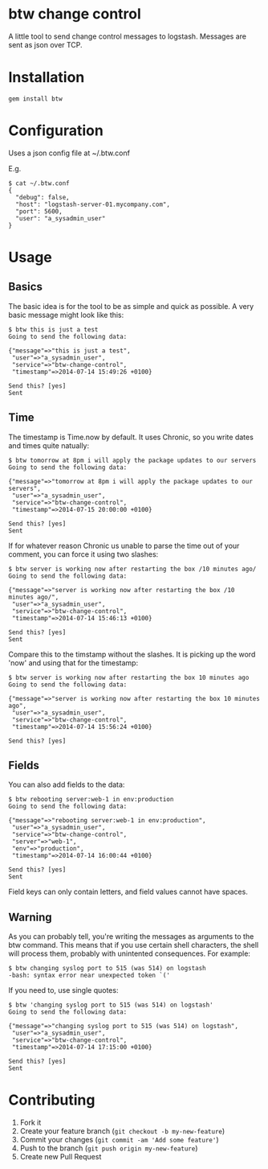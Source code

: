 # btw change control

A little tool to send change control messages to logstash. Messages are sent as json over TCP.

# Installation

    gem install btw

# Configuration

Uses a json config file at ~/.btw.conf

E.g.

    $ cat ~/.btw.conf
    {
      "debug": false,
      "host": "logstash-server-01.mycompany.com",
      "port": 5600,
      "user": "a_sysadmin_user"
    }

# Usage

## Basics

The basic idea is for the tool to be as simple and quick as possible. A very basic message might look like this:

    $ btw this is just a test
    Going to send the following data:

    {"message"=>"this is just a test",
     "user"=>"a_sysadmin_user",
     "service"=>"btw-change-control",
     "timestamp"=>2014-07-14 15:49:26 +0100}

    Send this? [yes]
    Sent

## Time

The timestamp is Time.now by default. It uses Chronic, so you write dates and times quite natually:

    $ btw tomorrow at 8pm i will apply the package updates to our servers
    Going to send the following data:

    {"message"=>"tomorrow at 8pm i will apply the package updates to our servers",
     "user"=>"a_sysadmin_user",
     "service"=>"btw-change-control",
     "timestamp"=>2014-07-15 20:00:00 +0100}

    Send this? [yes]
    Sent

If for whatever reason Chronic us unable to parse the time out of your comment, you can force it using two slashes:

    $ btw server is working now after restarting the box /10 minutes ago/
    Going to send the following data:

    {"message"=>"server is working now after restarting the box /10 minutes ago/",
     "user"=>"a_sysadmin_user",
     "service"=>"btw-change-control",
     "timestamp"=>2014-07-14 15:46:13 +0100}

    Send this? [yes]
    Sent

Compare this to the timstamp without the slashes. It is picking up the word 'now' and using that for the timestamp:

    $ btw server is working now after restarting the box 10 minutes ago
    Going to send the following data:

    {"message"=>"server is working now after restarting the box 10 minutes ago",
     "user"=>"a_sysadmin_user",
     "service"=>"btw-change-control",
     "timestamp"=>2014-07-14 15:56:24 +0100}

    Send this? [yes]

## Fields

You can also add fields to the data:

    $ btw rebooting server:web-1 in env:production
    Going to send the following data:

    {"message"=>"rebooting server:web-1 in env:production",
     "user"=>"a_sysadmin_user",
     "service"=>"btw-change-control",
     "server"=>"web-1",
     "env"=>"production",
     "timestamp"=>2014-07-14 16:00:44 +0100}

    Send this? [yes]
    Sent

Field keys can only contain letters, and field values cannot have spaces.

## Warning 

As you can probably tell, you're writing the messages as arguments to the btw command. This means that if you use certain shell characters, the shell will process them, probably with unintented consequences. For example:

    $ btw changing syslog port to 515 (was 514) on logstash
    -bash: syntax error near unexpected token `('

If you need to, use single quotes:

    $ btw 'changing syslog port to 515 (was 514) on logstash'
    Going to send the following data:

    {"message"=>"changing syslog port to 515 (was 514) on logstash",
     "user"=>"a_sysadmin_user",
     "service"=>"btw-change-control",
     "timestamp"=>2014-07-14 17:15:00 +0100}

    Send this? [yes]
    Sent

# Contributing

1. Fork it
2. Create your feature branch (`git checkout -b my-new-feature`)
3. Commit your changes (`git commit -am 'Add some feature'`)
4. Push to the branch (`git push origin my-new-feature`)
5. Create new Pull Request

